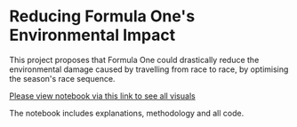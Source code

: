 # Reducing Formula One's Environmental Impact

This project proposes that Formula One could drastically reduce the environmental damage caused by travelling from race to race, by optimising the season's race sequence.

[Please view notebook via this link to see all visuals](https://nbviewer.org/github/FraserTarbet/F1-calendar-optimisation/blob/master/Calendar%20optimisation.ipynb)

The notebook includes explanations, methodology and all code.